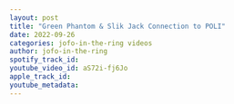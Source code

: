 ```yaml
---
layout: post
title: "Green Phantom & Slik Jack Connection to POLI"
date: 2022-09-26
categories: jofo-in-the-ring videos
author: jofo-in-the-ring
spotify_track_id: 
youtube_video_id: aS72i-fj6Jo
apple_track_id: 
youtube_metadata: 
---
```


